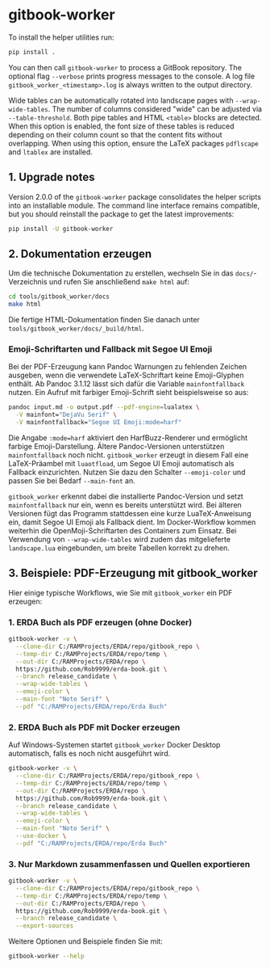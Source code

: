 # gitbook-worker

To install the helper utilities run:

```bash
pip install .
```

You can then call `gitbook-worker` to process a GitBook repository.
The optional flag `--verbose` prints progress messages to the console. A log
file `gitbook_worker_<timestamp>.log` is always written to the output directory.

Wide tables can be automatically rotated into landscape pages with
`--wrap-wide-tables`. The number of columns considered "wide" can be adjusted
via `--table-threshold`. Both pipe tables and HTML `<table>` blocks are
detected. When this option is enabled, the font size of these tables is reduced
depending on their column count so that the content fits without overlapping.
When using this option, ensure the LaTeX packages `pdflscape` and `ltablex`
are installed.

## 1. Upgrade notes

Version 2.0.0 of the `gitbook-worker` package consolidates the helper scripts into
an installable module. The command line interface remains compatible, but you
should reinstall the package to get the latest improvements:

```bash
pip install -U gitbook-worker
```

## 2. Dokumentation erzeugen

Um die technische Dokumentation zu erstellen, wechseln Sie in das `docs/`-Verzeichnis und rufen Sie anschließend `make html` auf:

```bash
cd tools/gitbook_worker/docs
make html
```

Die fertige HTML-Dokumentation finden Sie danach unter `tools/gitbook_worker/docs/_build/html`.

### Emoji-Schriftarten und Fallback mit Segoe UI Emoji

Bei der PDF-Erzeugung kann Pandoc Warnungen zu fehlenden Zeichen ausgeben,
wenn die verwendete LaTeX-Schriftart keine Emoji-Glyphen enthält. Ab
Pandoc 3.1.12 lässt sich dafür die Variable `mainfontfallback` nutzen. Ein
Aufruf mit farbiger Emoji-Schrift sieht beispielsweise so aus:

```bash
pandoc input.md -o output.pdf --pdf-engine=lualatex \
  -V mainfont="DejaVu Serif" \
  -V mainfontfallback="Segoe UI Emoji:mode=harf"
```

Die Angabe `:mode=harf` aktiviert den HarfBuzz-Renderer und ermöglicht farbige
Emoji-Darstellung. Ältere Pandoc-Versionen unterstützen `mainfontfallback`
noch nicht. `gitbook_worker` erzeugt in diesem Fall eine LaTeX-Präambel mit
`luaotfload`, um Segoe UI Emoji automatisch als Fallback einzurichten. Nutzen
Sie dazu den Schalter `--emoji-color` und passen Sie bei Bedarf `--main-font`
an.

`gitbook_worker` erkennt dabei die installierte Pandoc-Version und setzt
`mainfontfallback` nur ein, wenn es bereits unterstützt wird. Bei älteren
Versionen fügt das Programm stattdessen eine kurze LuaTeX-Anweisung ein, damit
Segoe UI Emoji als Fallback dient. Im Docker-Workflow kommen weiterhin die
OpenMoji-Schriftarten des Containers zum Einsatz. Bei Verwendung von
`--wrap-wide-tables` wird zudem das mitgelieferte `landscape.lua`
eingebunden, um breite Tabellen korrekt zu drehen.

## 3. Beispiele: PDF-Erzeugung mit gitbook_worker

Hier einige typische Workflows, wie Sie mit `gitbook_worker` ein PDF erzeugen:

### 1. ERDA Buch als PDF erzeugen (ohne Docker)

```bash
gitbook-worker -v \
  --clone-dir C:/RAMProjects/ERDA/repo/gitbook_repo \
  --temp-dir C:/RAMProjects/ERDA/repo/temp \
  --out-dir C:/RAMProjects/ERDA/repo \
  https://github.com/Rob9999/erda-book.git \
  --branch release_candidate \
  --wrap-wide-tables \
  --emoji-color \
  --main-font "Noto Serif" \
  --pdf "C:/RAMProjects/ERDA/repo/Erda Buch"
```

### 2. ERDA Buch als PDF mit Docker erzeugen

Auf Windows-Systemen startet `gitbook_worker` Docker Desktop automatisch,
falls es noch nicht ausgeführt wird.

```bash
gitbook-worker -v \
  --clone-dir C:/RAMProjects/ERDA/repo/gitbook_repo \
  --temp-dir C:/RAMProjects/ERDA/repo/temp \
  --out-dir C:/RAMProjects/ERDA/repo \
  https://github.com/Rob9999/erda-book.git \
  --branch release_candidate \
  --wrap-wide-tables \
  --emoji-color \
  --main-font "Noto Serif" \
  --use-docker \
  --pdf "C:/RAMProjects/ERDA/repo/Erda Buch"
```

### 3. Nur Markdown zusammenfassen und Quellen exportieren

```bash
gitbook-worker -v \
  --clone-dir C:/RAMProjects/ERDA/repo/gitbook_repo \
  --temp-dir C:/RAMProjects/ERDA/repo/temp \
  --out-dir C:/RAMProjects/ERDA/repo \
  https://github.com/Rob9999/erda-book.git \
  --branch release_candidate \
  --export-sources
```

Weitere Optionen und Beispiele finden Sie mit:

```bash
gitbook-worker --help
```